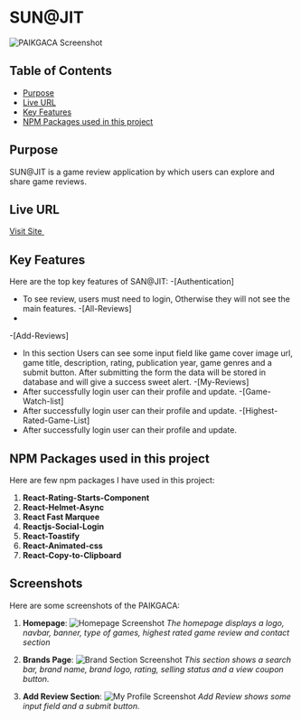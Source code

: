 # SUN@JIT

 ![PAIKGACA Screenshot](https://github.com/programming-hero-web-course2/b10-a10-client-side-indrojitmondal/blob/main/src/assets/screenshot/1.png)

## Table of Contents
- [Purpose](#purpose)
- [Live URL](#live-url)
- [Key Features](#key-features)
- [NPM Packages used in this project](#npm-packages-used-in-the-project)

## Purpose
SUN@JIT is a game review application by which users can explore and share game reviews. 

## Live URL
<a href='https://sunjit-98781.web.app/' target='_blank'>Visit Site </a>

## Key Features
Here are the top key features of SAN@JIT:
-[Authentication]
   - To see review, users must need to login, Otherwise they will not see the main features.
-[All-Reviews]
   -  
-[Add-Reviews] 
   - In this section Users can see some input field like game cover image url, game title, description, rating, publication year, game genres and a submit button. After submitting the form the data will be stored in database and will give a success sweet alert.
-[My-Reviews]
   - After successfully login user can their profile and update.
-[Game-Watch-list]
   - After successfully login user can their profile and update.
-[Highest-Rated-Game-List]
   - After successfully login user can their profile and update.

## NPM Packages used in this project
Here are few npm packages I have used in this project:
1. **React-Rating-Starts-Component**
2. **React-Helmet-Async**
3. **React Fast Marquee**
4. **Reactjs-Social-Login**
5. **React-Toastify**
6. **React-Animated-css**
7. **React-Copy-to-Clipboard**

## Screenshots
Here are some screenshots of the PAIKGACA:

1. **Homepage**:
   ![Homepage Screenshot](https://github.com/programming-hero-web-course2/b10-a10-client-side-indrojitmondal/blob/main/src/assets/screenshot/1.png)
   *The homepage displays a logo, navbar, banner, type of games, highest rated game review and contact section*

2. **Brands Page**:
   ![Brand Section Screenshot](https://github.com/programming-hero-web-course1/b10-a9-authentication-indrojitmondal/blob/main/src/assets/screenshot/2.png)
   *This section shows a search bar, brand name, brand logo, rating, selling status and a view coupon button.*

3. **Add Review Section**:
   ![My Profile Screenshot](https://github.com/programming-hero-web-course2/b10-a10-client-side-indrojitmondal/blob/main/src/assets/screenshot/2.png)
   *Add Review shows some input field and a submit button.*






